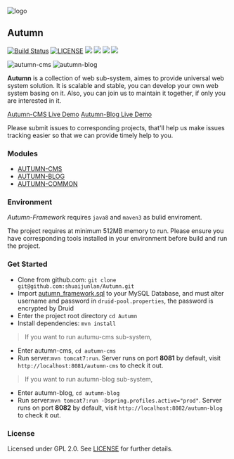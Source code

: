 ![logo](https://github.com/shuaijunlan/Autumn-Framework/raw/master/Autumn.png)
## Autumn
[![Build Status](https://travis-ci.org/shuaijunlan/Autumn.svg?branch=master)](https://travis-ci.org/shuaijunlan/Autumn)  [![LICENSE](https://img.shields.io/aur/license/yaourt.svg)](https://github.com/shuaijunlan/Autumn-Framework/blob/master/LICENSE) ![](https://img.shields.io/github/stars/shuaijunlan/Autumn-Framework.svg) ![](https://img.shields.io/github/forks/shuaijunlan/Autumn-Framework.svg) ![](https://img.shields.io/github/tag/shuaijunlan/Autumn-Framework.svg) ![](https://img.shields.io/github/release/shuaijunlan/Autumn-Framework.svg)

![autumn-cms](https://github.com/shuaijunlan/Autumn-Framework/raw/master/autumn-cms.gif)
![autumn-blog](https://github.com/shuaijunlan/Autumn-Framework/raw/master/autumn-blog.gif)



**Autumn** is a collection of web sub-system, aimes to provide universal web system solution. It is scalable and stable, you can develop your own web system  basing on it. Also, you can join us to maintain it together, if only you are interested in it.

[Autumn-CMS Live Demo](https://shuaijunlan.cn/autumn-cms/) 
[Autumn-Blog Live Demo](https://shuaijunlan.cn/autumn-blog/)

Please submit issues to corresponding projects, that'll help us make issues tracking easier so that we can provide timely help to you.

### Modules
* [AUTUMN-CMS](https://github.com/shuaijunlan/Autumn-Framework/tree/master/autumn-cms)
* [AUTUMN-BLOG](https://github.com/shuaijunlan/Autumn-Framework/tree/master/autumn-blog)
* [AUTUMN-COMMON](https://github.com/shuaijunlan/Autumn-Framework/tree/master/autumn-common)

### Environment
*Autumn-Framework* requires `java8` and `maven3` as bulid enviroment.

The project requires at minimum 512MB memory to run. Please ensure you have corresponding tools installed in your environment before build and run the project.

### Get Started
* Clone from github.com:
    `git clone git@github.com:shuaijunlan/Autumn.git`
* Import [autumn_framework.sql](https://github.com/shuaijunlan/Autumn-Framework/blob/master/autumn_framework.sql) to your MySQL Database, and must alter username and password in `druid-pool.properties`, the password is encrypted by Druid
* Enter the project root directory `cd Autumn`
* Install dependencies:
    `mvn install`

> If you want to run autumu-cms sub-system,

* Enter autumn-cms, `cd autumn-cms`
* Run server:`mvn tomcat7:run`. Server runs on port **8081** by default, visit `http://localhost:8081/autumn-cms` to check it out.

> If you want to run autumn-blog sub-system,

* Enter autumn-blog, `cd autumn-blog`
* Run server:`mvn tomcat7:run -Dspring.profiles.active="prod"`. Server runs on port **8082** by default, visit `http://localhost:8082/autumn-blog` to check it out.

### License

Licensed under GPL 2.0. See [LICENSE](https://github.com/shuaijunlan/Autumn-Framework/blob/master/LICENSE) for further details.